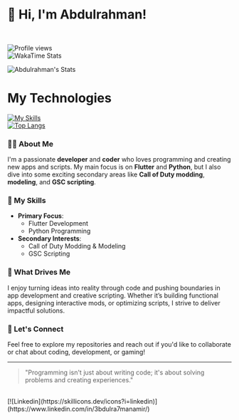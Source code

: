 # 👋 Hi, I'm Abdulrahman!
<br>

![Profile views](https://komarev.com/ghpvc/?username=3bdulra7manAmir)
<br>
![WakaTime Stats](https://github-readme-stats.vercel.app/api/wakatime?username=@ShadowCompany)
<br>

![Abdulrahman's Stats](https://github-readme-stats.vercel.app/api?username=3bdulra7manAmir&theme=github_dark&show_icons=true&hide_border=true&count_private=true)
<br>

# My Technologies
[![My Skills](https://skillicons.dev/icons?i=flutter,dart,firebase,python,java,androidstudio,cpp)](https://skillicons.dev)
<br>
[![Top Langs](https://github-readme-stats.vercel.app/api/top-langs/?username=abdulrahmanamir&theme=github_dark&layout=compact)](https://github.com/3bdulra7manAmir)


### 🧑‍💻 About Me
I'm a passionate **developer** and **coder** who loves programming and creating new apps and scripts. My main focus is on **Flutter** and **Python**, but I also dive into some exciting secondary areas like **Call of Duty modding**, **modeling**, and **GSC scripting**.

### 🔧 My Skills
- **Primary Focus**: 
  - Flutter Development
  - Python Programming
- **Secondary Interests**:
  - Call of Duty Modding & Modeling
  - GSC Scripting

### 🌟 What Drives Me
I enjoy turning ideas into reality through code and pushing boundaries in app development and creative scripting. Whether it’s building functional apps, designing interactive mods, or optimizing scripts, I strive to deliver impactful solutions.

### 💬 Let's Connect
Feel free to explore my repositories and reach out if you'd like to collaborate or chat about coding, development, or gaming!

---
> "Programming isn't just about writing code; it's about solving problems and creating experiences."
<br>
[![Linkedin](https://skillicons.dev/icons?i=linkedin)](https://www.linkedin.com/in/3bdulra7manamir/)
